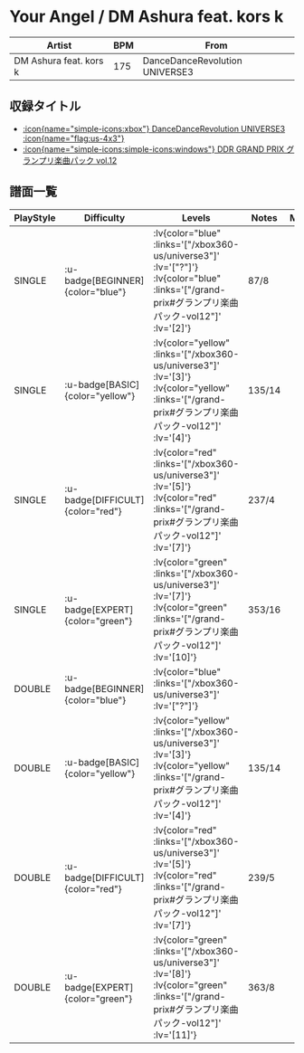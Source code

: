 # Your Angel / DM Ashura feat. kors k

|Artist|BPM|From|
|------|---|----|
|DM Ashura feat. kors k|175|DanceDanceRevolution UNIVERSE3|

## 収録タイトル

- [ :icon{name="simple-icons:xbox"} DanceDanceRevolution UNIVERSE3 :icon{name="flag:us-4x3"} ](/xbox360-us/universe3)
- [ :icon{name="simple-icons:simple-icons:windows"} DDR GRAND PRIX グランプリ楽曲パック vol.12](/grand-prix#グランプリ楽曲パック-vol12)

## 譜面一覧

|PlayStyle|Difficulty|Levels|Notes|Movie|
|---------|----------|------|-----|-----|
|SINGLE| :u-badge[BEGINNER]{color="blue"} | :lv{color="blue" :links='["/xbox360-us/universe3"]' :lv='["?"]'}  :lv{color="blue" :links='["/grand-prix#グランプリ楽曲パック-vol12"]' :lv='[2]'} |87/8||
|SINGLE| :u-badge[BASIC]{color="yellow"} | :lv{color="yellow" :links='["/xbox360-us/universe3"]' :lv='[3]'}  :lv{color="yellow" :links='["/grand-prix#グランプリ楽曲パック-vol12"]' :lv='[4]'} |135/14||
|SINGLE| :u-badge[DIFFICULT]{color="red"} | :lv{color="red" :links='["/xbox360-us/universe3"]' :lv='[5]'}  :lv{color="red" :links='["/grand-prix#グランプリ楽曲パック-vol12"]' :lv='[7]'} |237/4||
|SINGLE| :u-badge[EXPERT]{color="green"} | :lv{color="green" :links='["/xbox360-us/universe3"]' :lv='[7]'}  :lv{color="green" :links='["/grand-prix#グランプリ楽曲パック-vol12"]' :lv='[10]'} |353/16||
|DOUBLE| :u-badge[BEGINNER]{color="blue"} | :lv{color="blue" :links='["/xbox360-us/universe3"]' :lv='["?"]'} |||
|DOUBLE| :u-badge[BASIC]{color="yellow"} | :lv{color="yellow" :links='["/xbox360-us/universe3"]' :lv='[3]'}  :lv{color="yellow" :links='["/grand-prix#グランプリ楽曲パック-vol12"]' :lv='[4]'} |135/14||
|DOUBLE| :u-badge[DIFFICULT]{color="red"} | :lv{color="red" :links='["/xbox360-us/universe3"]' :lv='[5]'}  :lv{color="red" :links='["/grand-prix#グランプリ楽曲パック-vol12"]' :lv='[7]'} |239/5||
|DOUBLE| :u-badge[EXPERT]{color="green"} | :lv{color="green" :links='["/xbox360-us/universe3"]' :lv='[8]'}  :lv{color="green" :links='["/grand-prix#グランプリ楽曲パック-vol12"]' :lv='[11]'} |363/8||
